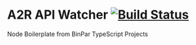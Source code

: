 # A2R API Watcher [![Build Status](https://travis-ci.org/acttoreact/api-watcher.svg?branch=develop)](https://travis-ci.org/acttoreact/api-watcher)

Node Boilerplate from BinPar TypeScript Projects

